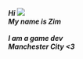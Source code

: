 <b><i>Hi ![](https://user-images.githubusercontent.com/18350557/176309783-0785949b-9127-417c-8b55-ab5a4333674e.gif)<br>My name is Zim  <br>  <br>  I am a game dev <br > <b> Manchester City <3 </b> </i>


